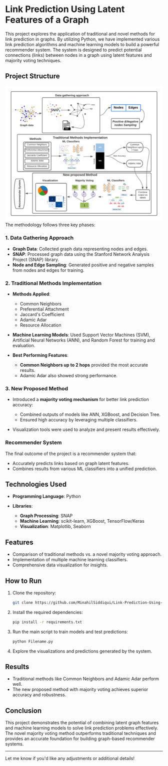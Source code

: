 # Link Prediction Using Latent Features of a Graph

This project explores the application of traditional and novel methods for link prediction in graphs. By utilizing Python, we have implemented various link prediction algorithms and machine learning models to build a powerful recommender system. The system is designed to predict potential connections (links) between nodes in a graph using latent features and majority voting techniques.

## **Project Structure**
![Methodology Diagram](methodology.png)
The methodology follows three key phases:

### **1. Data Gathering Approach**

* **Graph Data**: Collected graph data representing nodes and edges.
* **SNAP**: Processed graph data using the Stanford Network Analysis Project (SNAP) library.
* **Node and Edge Sampling**: Generated positive and negative samples from nodes and edges for training.

### **2. Traditional Methods Implementation**

* **Methods Applied**:

  * Common Neighbors
  * Preferential Attachment
  * Jaccard's Coefficient
  * Adamic Adar
  * Resource Allocation
* **Machine Learning Models**: Used Support Vector Machines (SVM), Artificial Neural Networks (ANN), and Random Forest for training and evaluation.
* **Best Performing Features**:

  * **Common Neighbors up to 2 hops** provided the most accurate results.
  * Adamic Adar also showed strong performance.

### **3. New Proposed Method**

* Introduced a **majority voting mechanism** for better link prediction accuracy:

  * Combined outputs of models like ANN, XGBoost, and Decision Tree.
  * Ensured high accuracy by leveraging multiple classifiers.
* Visualization tools were used to analyze and present results effectively.

### **Recommender System**

The final outcome of the project is a recommender system that:

* Accurately predicts links based on graph latent features.
* Combines results from various ML classifiers into a unified prediction.

## **Technologies Used**

* **Programming Language**: Python
* **Libraries**:

  * **Graph Processing**: SNAP
  * **Machine Learning**: scikit-learn, XGBoost, TensorFlow/Keras
  * **Visualization**: Matplotlib, Seaborn

## **Features**

* Comparison of traditional methods vs. a novel majority voting approach.
* Implementation of multiple machine learning classifiers.
* Comprehensive data visualization for insights.

## **How to Run**

1. Clone the repository:

   ```bash
   git clone https://github.com/MinahilSiddiqui/Link-Prediction-Using-Latent-Features-Of-a-Graph
   ```
2. Install the required dependencies:

   ```bash
   pip install -r requirements.txt
   ```
3. Run the main script to train models and test predictions:

   ```bash
   python Filename.py
   ```
4. Explore the visualizations and predictions generated by the system.

## **Results**

* Traditional methods like Common Neighbors and Adamic Adar perform well.
* The new proposed method with majority voting achieves superior accuracy and robustness.

## **Conclusion**

This project demonstrates the potential of combining latent graph features and machine learning models to solve link prediction problems effectively. The novel majority voting method outperforms traditional techniques and provides an accurate foundation for building graph-based recommender systems.

---

Let me know if you'd like any adjustments or additional details!
